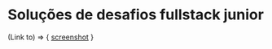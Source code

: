 # Soluções de desafios fullstack junior

(Link to) => { [screenshot](https://drive.google.com/file/d/13M8tW-Kw1UuZocQXgq8b6bGOfpBsvowj/view?usp=sharing) }
